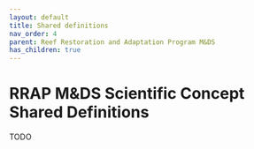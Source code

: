 ```yaml
---
layout: default
title: Shared definitions
nav_order: 4
parent: Reef Restoration and Adaptation Program M&DS
has_children: true
---
```


# RRAP M&DS Scientific Concept Shared Definitions
<!-- 
{: .no_toc .text-delta }
* TOC
{:toc} -->
TODO